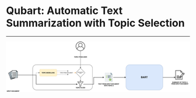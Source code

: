 # Qubart: Automatic Text Summarization with Topic Selection
***


<img src = "img/QuBART_arquitectura_color.png"></img>
